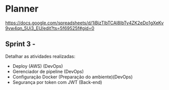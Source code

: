 # Planner

https://docs.google.com/spreadsheets/d/1iBjzTlbTCAl8IbTy4ZK2eDo1gXeKv9yw4qn_5Ui3_EU/edit?ts=5f69525f#gid=0

## Sprint 3 - 

Detalhar as atividades realizadas:

- Deploy (AWS) (DevOps)
- Gerenciador de pipeline (DevOps)
- Configuração Docker (Preparação do ambiente)(DevOps)
- Segurança por token com JWT (Back-end)
